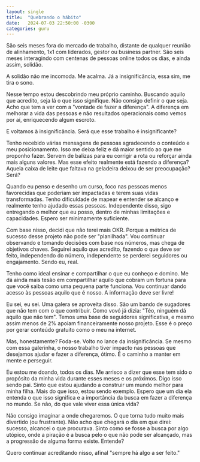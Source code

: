 ```yaml
---
layout: single
title:  "Quebrando o hábito"
date:   2024-07-03 22:50:00 -0300
categories: guru
---
```


São seis meses fora do mercado de trabalho, distante de qualquer reunião de alinhamento, 1x1 com liderados, gestor ou business partner. São seis meses interagindo com centenas de pessoas online todos os dias, e ainda assim, solidão.

A solidão não me incomoda. Me acalma. Já a insignificância, essa sim, me tira o sono.

Nesse tempo estou descobrindo meu próprio caminho. Buscando aquilo que acredito, seja lá o que isso signifique. Não consigo definir o que seja. Acho que tem a ver com a "vontade de fazer a diferença". A diferença em melhorar a vida das pessoas e não resultados operacionais como vemos por aí, enriquecendo algum escroto.

E voltamos à insignificância. Será que esse trabalho é insignificante?

Tenho recebido várias mensagens de pessoas agradecendo o conteúdo e meu posicionamento. Isso me deixa feliz e dá maior sentido ao que me proponho fazer. Servem de balizas para eu corrigir a rota ou reforçar ainda mais alguns valores. Mas esse efeito realmente está fazendo a diferença? Aquela caixa de leite que faltava na geladeira deixou de ser preocupação? Será?

Quando eu penso e desenho um curso, foco nas pessoas menos favorecidas que poderiam ser impactadas e terem suas vidas transformadas. Tenho dificuldade de mapear e entender se alcanço e realmente tenho ajudado essas pessoas. Independente disso, sigo entregando o melhor que eu posso, dentro de minhas limitações e capacidades. Espero ser minimamente suficiente.

Com base nisso, decidi que não terei mais OKR. Porque a métrica de sucesso desse projeto não pode ser "planilhada". Vou continuar observando e tomando decisões com base nos números, mas chega de objetivos chaves. Seguirei aquilo que acredito, fazendo o que deve ser feito, independendo do número, independente se perderei seguidores ou engajamento. Sendo eu, real.

Tenho como ideal ensinar e compartilhar o que eu conheço e domino. Me dá ainda mais tesão em compartilhar aquilo que cobram um fortuna para que você saiba como uma pequena parte funciona. Vou continuar dando acesso às pessoas aquilo que é nosso. A informação deve ser livre!

Eu sei, eu sei. Uma galera se aproveita disso. São um bando de sugadores que não tem com o que contribuir. Como vovó já dizia: "Téo, ninguém dá aquilo que não tem". Temos uma base de seguidores significativa, e mesmo assim menos de 2% apoiam financeiramente nosso projeto. Esse é o preço por gerar conteúdo gratuito como o meu na internet.

Mas, honestamente? Foda-se. Volto no lance da insignificância. Se mesmo com essa galerinha, o nosso trabalho tiver impacto nas pessoas que desejamos ajudar e fazer a diferença, ótimo. É o caminho a manter em mente e perseguir.

Eu estou me doando, todos os dias. Me arrisco a dizer que esse tem sido o propósito da minha vida durante esses meses e os próximos. Digo isso sendo pai. Sinto que estou ajudando a construir um mundo melhor para minha filha. Mais do que isso, estou sendo exemplo. Espero que um dia ela entenda o que isso significa e a importância da busca em fazer a diferença no mundo. Se não, do que vale viver essa única vida?

Não consigo imaginar a onde chegaremos. O que torna tudo muito mais divertido (ou frustrante). Não acho que chegará o dia em que direi: sucesso, alcancei o que procurava. Sinto como se fosse a busca por algo utópico, onde a piração é a busca pelo o que não pode ser alcançado, mas a progressão de alguma forma existe. Entende?

Quero continuar acreditando nisso, afinal "sempre há algo a ser feito."
